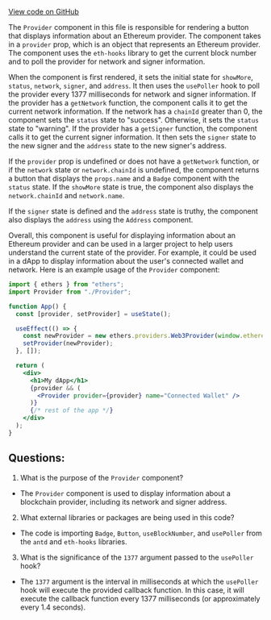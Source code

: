 [View code on GitHub](zoo-labs/zoo/blob/master/lab/src/components/Provider.jsx)

The `Provider` component in this file is responsible for rendering a button that displays information about an Ethereum provider. The component takes in a `provider` prop, which is an object that represents an Ethereum provider. The component uses the `eth-hooks` library to get the current block number and to poll the provider for network and signer information.

When the component is first rendered, it sets the initial state for `showMore`, `status`, `network`, `signer`, and `address`. It then uses the `usePoller` hook to poll the provider every 1377 milliseconds for network and signer information. If the provider has a `getNetwork` function, the component calls it to get the current network information. If the network has a `chainId` greater than 0, the component sets the `status` state to "success". Otherwise, it sets the `status` state to "warning". If the provider has a `getSigner` function, the component calls it to get the current signer information. It then sets the `signer` state to the new signer and the `address` state to the new signer's address.

If the `provider` prop is undefined or does not have a `getNetwork` function, or if the `network` state or `network.chainId` is undefined, the component returns a button that displays the `props.name` and a `Badge` component with the `status` state. If the `showMore` state is true, the component also displays the `network.chainId` and `network.name`.

If the `signer` state is defined and the `address` state is truthy, the component also displays the `address` using the `Address` component.

Overall, this component is useful for displaying information about an Ethereum provider and can be used in a larger project to help users understand the current state of the provider. For example, it could be used in a dApp to display information about the user's connected wallet and network. Here is an example usage of the `Provider` component:

```jsx
import { ethers } from "ethers";
import Provider from "./Provider";

function App() {
  const [provider, setProvider] = useState();

  useEffect(() => {
    const newProvider = new ethers.providers.Web3Provider(window.ethereum);
    setProvider(newProvider);
  }, []);

  return (
    <div>
      <h1>My dApp</h1>
      {provider && (
        <Provider provider={provider} name="Connected Wallet" />
      )}
      {/* rest of the app */}
    </div>
  );
}
```
## Questions: 
 1. What is the purpose of the `Provider` component?
- The `Provider` component is used to display information about a blockchain provider, including its network and signer address.

2. What external libraries or packages are being used in this code?
- The code is importing `Badge`, `Button`, `useBlockNumber`, and `usePoller` from the `antd` and `eth-hooks` libraries.

3. What is the significance of the `1377` argument passed to the `usePoller` hook?
- The `1377` argument is the interval in milliseconds at which the `usePoller` hook will execute the provided callback function. In this case, it will execute the callback function every 1377 milliseconds (or approximately every 1.4 seconds).